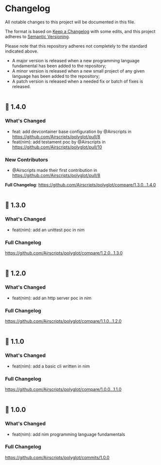 # Changelog
All notable changes to this project will be documented in this file.  

The format is based on [Keep a Changelog](https://keepachangelog.com/en/1.0.0/) with some edits,
and this project adheres to [Semantic Versioning](https://semver.org/spec/v2.0.0.html).  

Please note that this repository adheres not completely to the standard indicated above.  
- A major version is released when a new programming language fundamental has been added to the repository;  
- A minor version is released when a new small project of any given language has been added to the repository;  
- A patch version is released when a needed fix or batch of fixes is released.  
&nbsp;

## 🎉 1.4.0
### What's Changed
* feat: add devcontainer base configuration by @Airscripts in https://github.com/Airscripts/polyglot/pull/8
* feat(nim): add testament poc by @Airscripts in https://github.com/Airscripts/polyglot/pull/10

### New Contributors
* @Airscripts made their first contribution in https://github.com/Airscripts/polyglot/pull/8

**Full Changelog**: https://github.com/Airscripts/polyglot/compare/1.3.0...1.4.0  
&nbsp;

## 🎉 1.3.0
### What's Changed
* feat(nim): add an unittest poc in nim

### Full Changelog 
https://github.com/Airscripts/polyglot/compare/1.2.0...1.3.0  
&nbsp;

## 🎉 1.2.0
### What's Changed
* feat(nim): add an http server poc in nim

### Full Changelog 
https://github.com/Airscripts/polyglot/compare/1.1.0...1.2.0  
&nbsp;

## 🎉 1.1.0
### What's Changed
* feat(nim): add a basic cli written in nim

### Full Changelog 
https://github.com/Airscripts/polyglot/compare/1.0.0...1.1.0  
&nbsp;

## 🎉 1.0.0
### What's Changed
* feat(nim): add nim programming language fundamentals

### Full Changelog 
https://github.com/Airscripts/polyglot/commits/1.0.0